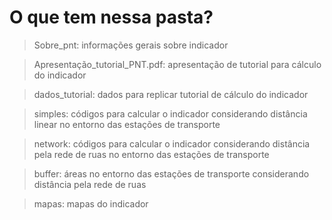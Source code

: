 # O que tem nessa pasta?

  > Sobre_pnt: informações gerais sobre indicador
  
  > Apresentação_tutorial_PNT.pdf: apresentação de tutorial para cálculo do indicador	
  
  > dados_tutorial: dados para replicar tutorial de cálculo do indicador
  
  > simples: códigos para calcular o indicador considerando distância linear no entorno das estações de transporte
  
  > network: códigos para calcular o indicador considerando distância pela rede de ruas no entorno das estações de transporte
  
  > buffer: áreas no entorno das estações de transporte considerando distância pela rede de ruas
  
  > mapas: mapas do indicador
